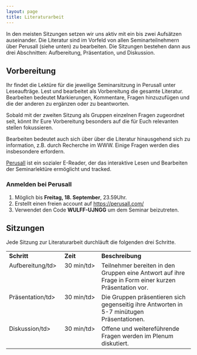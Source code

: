 ```yaml
---
layout: page
title: Literaturarbeit
---
```


<style>
  td {
  vertical-align: top;
  align: left;  
  }
</style>

In den meisten Sitzungen setzen wir uns aktiv mit ein bis zwei Aufsätzen auseinander. Die Literatur sind im Vorfeld von allen Seminarteilnehmern über Perusall (siehe unten) zu bearbeiten. Die Sitzungen bestehen dann aus drei Abschnitten: Aufbereitung, Präsentation, und Diskussion.

## Vorbereitung

Ihr findet die Lektüre für die jeweilige Seminarsitzung in Perusall unter Leseaufträge. Lest und bearbeitet als Vorbereitung die gesamte Literatur. Bearbeiten bedeutet Markierungen, Kommentare, Fragen hinzuzufügen und die der anderen zu ergänzen oder zu beantworten.  

Sobald mit der zweiten Sitzung als Gruppen einzelnen Fragen zugeordnet seit, könnt Ihr Eure Vorbereitung besonders auf die für Euch relevanten stellen fokussieren.

Bearbeiten bedeutet auch sich über über die Literatur hinausgehend sich zu information, z.B. durch Recherche im WWW. Einige Fragen werden dies insbesondere erfordern.  

<a href="https://perusall.com/">Perusall</a> ist ein sozialer E-Reader, der das interaktive Lesen und Bearbeiten der Seminarlektüre ermöglicht und tracked.

### Anmelden bei Perusall
1. Möglich bis <b>Freitag, 18. September</b>, 23.59Uhr.
2. Erstellt einen freien account auf https://perusall.com/
3. Verwendet den Code <b>WULFF-UJNGG</b> um dem Seminar beizutreten.


## Sitzungen

Jede Sitzung zur Literaturarbeit durchläuft die folgenden drei Schritte.

<table cellspacing="0" cellpadding="0">
<col width="30%">
<col width="20%">
<col width="50%">
<tr>
  <td><b>Schritt</b></td>
  <td><b>Zeit</b></td>
  <td><b>Beschreibung</b></td></tr>
<tr>
  <td>Aufbereitung/td>
  <td>30 min/td>
  <td>Teilnehmer bereiten in den Gruppen eine Antwort auf ihre Frage in Form einer kurzen Präsentation vor.</td>
<tr>
  <td>Präsentation/td>
  <td>30 min/td>
  <td>Die Gruppen präsentieren sich gegenseitig ihre Antworten in 5-7 minütugen Präsentationen.</td>
<tr>
  <td>Diskussion/td>
  <td>30 min/td>
  <td>Offene und weitereführende Fragen werden im Plenum diskutiert.</td>
